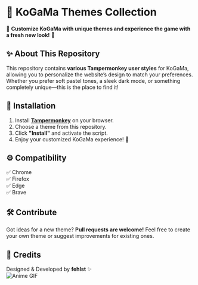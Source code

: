 # 🎨 KoGaMa Themes Collection  

🌟 **Customize KoGaMa with unique themes and experience the game with a fresh new look!** 🌟  

## ✨ About This Repository  
This repository contains **various Tampermonkey user styles** for KoGaMa, allowing you to personalize the website’s design to match your preferences. Whether you prefer soft pastel tones, a sleek dark mode, or something completely unique—this is the place to find it!  

## 🚀 Installation  
1. Install **[Tampermonkey](https://www.tampermonkey.net/)** on your browser.  
2. Choose a theme from this repository.  
3. Click **"Install"** and activate the script.  
4. Enjoy your customized KoGaMa experience! 🎨  

## ⚙️ Compatibility  
✅ Chrome  
✅ Firefox  
✅ Edge  
✅ Brave  

## 🛠️ Contribute  
Got ideas for a new theme? **Pull requests are welcome!** Feel free to create your own theme or suggest improvements for existing ones.  

## 💖 Credits  
Designed & Developed by **fehlst** ✨  
![Anime GIF](https://i.pinimg.com/originals/9a/c3/ac/9ac3acc21b5935af7498b19919c456ab.gif)
